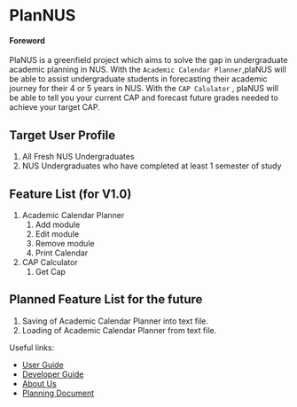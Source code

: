 # PlanNUS

#### Foreword

PlaNUS is a greenfield project which aims to solve the gap in undergraduate academic planning in NUS.
With the `Academic Calendar Planner`,plaNUS will be able to assist undergraduate students in forecasting their academic journey for their 4 or 5 years in NUS.
With the `CAP Calulator` , plaNUS will be able to tell you your current CAP and forecast future grades needed to achieve your target CAP.

## Target User Profile

1. All Fresh NUS Undergraduates
1. NUS Undergraduates who have completed at least 1 semester of study

## Feature List (for V1.0)

1. Academic Calendar Planner
    1. Add module
    1. Edit module
    1. Remove module
    1. Print Calendar
1. CAP Calculator
    1. Get Cap

## Planned Feature List for the future

1. Saving of Academic Calendar Planner into text file.
2. Loading of Academic Calendar Planner from text file.

Useful links:
* [User Guide](UserGuide.md)
* [Developer Guide](DeveloperGuide.md)
* [About Us](AboutUs.md)
* [Planning Document](https://docs.google.com/document/d/1ikOD_2NS2qUSGtQJpqbVWX7g5mAFV6_jxhiAlka_SSs/edit?usp=sharing "Collaborative Document")
